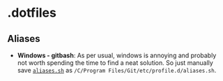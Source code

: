 # .dotfiles

## Aliases

* **Windows - gitbash**: As per usual, windows is annoying and probably not worth spending the time to find a neat solution. So just manually save [`aliases.sh`](https://raw.githubusercontent.com/brendevan/.dotfiles/main/scripts/aliases.sh) as `/C/Program Files/Git/etc/profile.d/aliases.sh`.